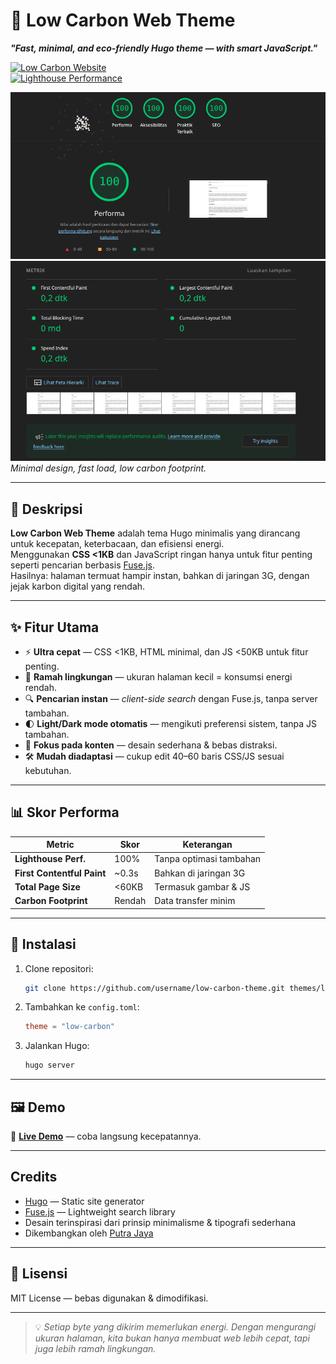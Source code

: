 # 🌱 Low Carbon Web Theme

**_"Fast, minimal, and eco-friendly Hugo theme — with smart JavaScript."_**

[![Low Carbon Website](https://img.shields.io/badge/CO₂-Low%20Carbon-brightgreen?style=flat&logo=leaflet)](https://www.websitecarbon.com)  
[![Lighthouse Performance](https://img.shields.io/badge/Lighthouse-100%25-brightgreen?logo=lighthouse)](https://web.dev/measure/)

![Low Carbon Theme Screenshot](screenshot-1.png)  
![Low Carbon Theme Screenshot](screenshot-2.png)  
_Minimal design, fast load, low carbon footprint._

---

## 📖 Deskripsi

**Low Carbon Web Theme** adalah tema Hugo minimalis yang dirancang untuk kecepatan, keterbacaan, dan efisiensi energi.  
Menggunakan **CSS <1KB** dan JavaScript ringan hanya untuk fitur penting seperti pencarian berbasis [Fuse.js](https://fusejs.io/).  
Hasilnya: halaman termuat hampir instan, bahkan di jaringan 3G, dengan jejak karbon digital yang rendah.

---

## ✨ Fitur Utama

- ⚡ **Ultra cepat** — CSS <1KB, HTML minimal, dan JS <50KB untuk fitur penting.
- 🌱 **Ramah lingkungan** — ukuran halaman kecil = konsumsi energi rendah.
- 🔍 **Pencarian instan** — _client-side search_ dengan Fuse.js, tanpa server tambahan.
- 🌓 **Light/Dark mode otomatis** — mengikuti preferensi sistem, tanpa JS tambahan.
- 📄 **Fokus pada konten** — desain sederhana & bebas distraksi.
- 🛠 **Mudah diadaptasi** — cukup edit 40–60 baris CSS/JS sesuai kebutuhan.

---

## 📊 Skor Performa

| Metric                     | Skor   | Keterangan              |
| -------------------------- | ------ | ----------------------- |
| **Lighthouse Perf.**       | 100%   | Tanpa optimasi tambahan |
| **First Contentful Paint** | ~0.3s  | Bahkan di jaringan 3G   |
| **Total Page Size**        | <60KB  | Termasuk gambar & JS    |
| **Carbon Footprint**       | Rendah | Data transfer minim     |

---

## 🚀 Instalasi

1. Clone repositori:

   ```bash
   git clone https://github.com/username/low-carbon-theme.git themes/low-carbon
   ```

2. Tambahkan ke `config.toml`:

   ```toml
   theme = "low-carbon"
   ```

3. Jalankan Hugo:

   ```bash
   hugo server
   ```

---

## 🖼 Demo

🔗 **[Live Demo](https://example.com)** — coba langsung kecepatannya.

---

## Credits

- [Hugo](https://gohugo.io/) — Static site generator
- [Fuse.js](https://fusejs.io/) — Lightweight search library
- Desain terinspirasi dari prinsip minimalisme & tipografi sederhana
- Dikembangkan oleh [Putra Jaya](https://example.com)

---

## 📜 Lisensi

MIT License — bebas digunakan & dimodifikasi.

---

> 💡 _Setiap byte yang dikirim memerlukan energi. Dengan mengurangi ukuran halaman, kita bukan hanya membuat web lebih cepat, tapi juga lebih ramah lingkungan._
